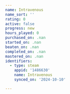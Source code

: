 ```yaml
---
name: Intravenous
name_sort: ''
rating: 0
active: false
progress: new
hours_played: 0
purchased_on: .nan
started_on: .nan
beaten_on: .nan
completed_on: .nan
mastered_on: .nan
identifiers:
  - type: steam
    appid: '1486630'
    name: Intravenous
    synced_on: '2024-10-10'

---
```


